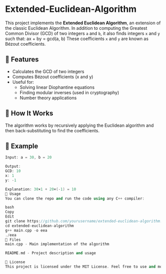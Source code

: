 # Extended-Euclidean-Algorithm

This project implements the **Extended Euclidean Algorithm**, an extension of the classic Euclidean Algorithm. In addition to computing the Greatest Common Divisor (GCD) of two integers `a` and `b`, it also finds integers `x` and `y` such that:
ax + by = gcd(a, b)
These coefficients `x` and `y` are known as Bézout coefficients.

## 📌 Features

- Calculates the GCD of two integers
- Computes Bézout coefficients (x and y)
- Useful for:
  - Solving linear Diophantine equations
  - Finding modular inverses (used in cryptography)
  - Number theory applications

## 🧮 How It Works

The algorithm works by recursively applying the Euclidean algorithm and then back-substituting to find the coefficients.

## 📎 Example

```cpp
Input: a = 30, b = 20

Output:
GCD: 10
x: 1
y: -1

Explanation: 30×1 + 20×(-1) = 10
🚀 Usage
You can clone the repo and run the code using any C++ compiler:

bash
Copy
Edit
git clone https://github.com/yourusername/extended-euclidean-algorithm.git
cd extended-euclidean-algorithm
g++ main.cpp -o eea
./eea
📂 Files
main.cpp - Main implementation of the algorithm

README.md - Project description and usage

📜 License
This project is licensed under the MIT License. Feel free to use and modify it.
